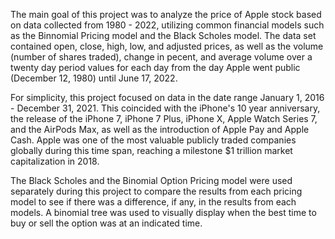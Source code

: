 The main goal of this project was to analyze the price of Apple stock based on data collected from 1980 - 2022, utilizing common financial models such as the Binnomial Pricing model and
the Black Scholes model. The data set contained open, close, high, low, and adjusted prices, as well as the volume (number of shares traded), change in pecent, and average volume over a twenty day period values
for each day from the day Apple went public (December 12, 1980) until June 17, 2022. 

For simplicity, this project focused on data in the date range January 1, 2016 - December 31, 2021. This coincided with the iPhone's 10 year anniversary, the release 
of the iPhone 7, iPhone 7 Plus, iPhone X, Apple Watch Series 7, and the AirPods Max, as well as the introduction of Apple Pay and Apple Cash. Apple was one of the most valuable publicly
traded companies globally during this time span, reaching a milestone $1 trillion market capitalization in 2018. 

The Black Scholes and the Binomial Option Pricing model were used separately during this project to compare the results from each pricing model to see if there was a difference, if any, 
in the results from each models. A binomial tree was used to visually display when the best time to buy or sell the option was at an indicated time. 
